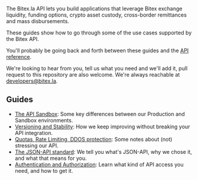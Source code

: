The Bitex.la API lets you build applications that leverage Bitex exchange liquidity,
funding options, crypto asset custody, cross-border remittances and mass disbursements.

These guides show how to go through some of the use cases supported by the Bitex API.

You'll probably be going back and forth between these guides and the [API reference](https://developers.bitex.la).

We're looking to hear from you, tell us what you need and we'll add it,
pull request to this repository are also welcome. We're always reachable at developers@bitex.la.

## Guides

- [The API Sandbox](/sandbox):
  Some key differences between our Production and Sandbox environments.
- [Versioning and Stability](/versioning):
  How we keep improving without breaking your API integration.
- [Quotas, Rate Limiting, DDOS protection](/rate_limiting):
  Some notes about (not) stressing our API.
- [The JSON-API standard](/jsonapi):
  We tell you what's JSON-API, why we chose it, and what that means for you.
- [Authentication and Authorization](/authentication):
  Learn what kind of API access you need, and how to get it.

